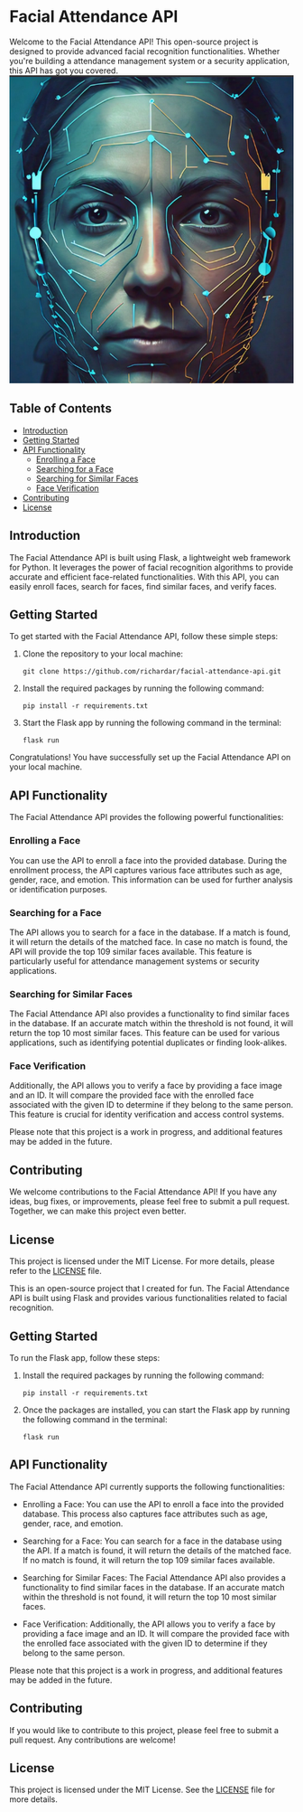 
# Facial Attendance API

Welcome to the Facial Attendance API! This open-source project is designed to provide advanced facial recognition functionalities. Whether you're building a attendance management system or a security application, this API has got you covered.
![ FacialAttendence Cover Image](images\image.png)
## Table of Contents
- [Introduction](#introduction)
- [Getting Started](#getting-started)
- [API Functionality](#api-functionality)
    - [Enrolling a Face](#enrolling-a-face)
    - [Searching for a Face](#searching-for-a-face)
    - [Searching for Similar Faces](#searching-for-similar-faces)
    - [Face Verification](#face-verification)
- [Contributing](#contributing)
- [License](#license)

## Introduction

The Facial Attendance API is built using Flask, a lightweight web framework for Python. It leverages the power of facial recognition algorithms to provide accurate and efficient face-related functionalities. With this API, you can easily enroll faces, search for faces, find similar faces, and verify faces.

## Getting Started

To get started with the Facial Attendance API, follow these simple steps:

1. Clone the repository to your local machine:
     ```
     git clone https://github.com/richardar/facial-attendance-api.git
     ```

2. Install the required packages by running the following command:
     ```
     pip install -r requirements.txt
     ```

3. Start the Flask app by running the following command in the terminal:
     ```
     flask run
     ```

Congratulations! You have successfully set up the Facial Attendance API on your local machine.

## API Functionality

The Facial Attendance API provides the following powerful functionalities:

### Enrolling a Face

You can use the API to enroll a face into the provided database. During the enrollment process, the API captures various face attributes such as age, gender, race, and emotion. This information can be used for further analysis or identification purposes.

### Searching for a Face

The API allows you to search for a face in the database. If a match is found, it will return the details of the matched face. In case no match is found, the API will provide the top 109 similar faces available. This feature is particularly useful for attendance management systems or security applications.

### Searching for Similar Faces

The Facial Attendance API also provides a functionality to find similar faces in the database. If an accurate match within the threshold is not found, it will return the top 10 most similar faces. This feature can be used for various applications, such as identifying potential duplicates or finding look-alikes.

### Face Verification

Additionally, the API allows you to verify a face by providing a face image and an ID. It will compare the provided face with the enrolled face associated with the given ID to determine if they belong to the same person. This feature is crucial for identity verification and access control systems.

Please note that this project is a work in progress, and additional features may be added in the future.

## Contributing

We welcome contributions to the Facial Attendance API! If you have any ideas, bug fixes, or improvements, please feel free to submit a pull request. Together, we can make this project even better.

## License

This project is licensed under the MIT License. For more details, please refer to the [LICENSE](LICENSE) file.


This is an open-source project that I created for fun. The Facial Attendance API is built using Flask and provides various functionalities related to facial recognition.

## Getting Started

To run the Flask app, follow these steps:

1. Install the required packages by running the following command:
    ```
    pip install -r requirements.txt
    ```

2. Once the packages are installed, you can start the Flask app by running the following command in the terminal:
    ```
    flask run
    ```

## API Functionality

The Facial Attendance API currently supports the following functionalities:

- Enrolling a Face: You can use the API to enroll a face into the provided database. This process also captures face attributes such as age, gender, race, and emotion.

- Searching for a Face: You can search for a face in the database using the API. If a match is found, it will return the details of the matched face. If no match is found, it will return the top 109 similar faces available.

- Searching for Similar Faces: The Facial Attendance API also provides a functionality to find similar faces in the database. If an accurate match within the threshold is not found, it will return the top 10 most similar faces.

- Face Verification: Additionally, the API allows you to verify a face by providing a face image and an ID. It will compare the provided face with the enrolled face associated with the given ID to determine if they belong to the same person.

Please note that this project is a work in progress, and additional features may be added in the future.

## Contributing

If you would like to contribute to this project, please feel free to submit a pull request. Any contributions are welcome!

## License

This project is licensed under the MIT License. See the [LICENSE](LICENSE) file for more details.
